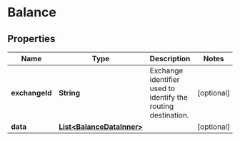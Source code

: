 

# Balance


## Properties

| Name | Type | Description | Notes |
|------------ | ------------- | ------------- | -------------|
|**exchangeId** | **String** | Exchange identifier used to identify the routing destination. |  [optional] |
|**data** | [**List&lt;BalanceDataInner&gt;**](BalanceDataInner.md) |  |  [optional] |



